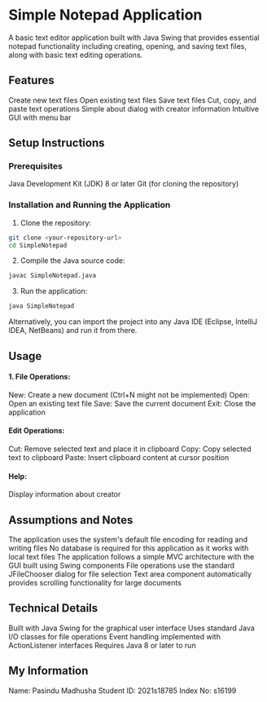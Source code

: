 # Simple Notepad Application

A basic text editor application built with Java Swing that provides essential notepad functionality including creating, opening, and saving text files, along with basic text editing operations.

## Features

Create new text files
Open existing text files
Save text files
Cut, copy, and paste text operations
Simple about dialog with creator information
Intuitive GUI with menu bar

## Setup Instructions

### Prerequisites

Java Development Kit (JDK) 8 or later
Git (for cloning the repository)

### Installation and Running the Application

1. Clone the repository:
```bash
git clone <your-repository-url>
cd SimpleNotepad
```
2. Compile the Java source code:
```bash
javac SimpleNotepad.java
```
3. Run the application:
```bash
java SimpleNotepad
```
Alternatively, you can import the project into any Java IDE (Eclipse, IntelliJ IDEA, NetBeans) and run it from there.

## Usage

#### 1. File Operations:

New: Create a new document (Ctrl+N might not be implemented)
Open: Open an existing text file
Save: Save the current document
Exit: Close the application

#### Edit Operations:

Cut: Remove selected text and place it in clipboard
Copy: Copy selected text to clipboard
Paste: Insert clipboard content at cursor position

#### Help:

Display information about creator

## Assumptions and Notes

The application uses the system's default file encoding for reading and writing files
No database is required for this application as it works with local text files
The application follows a simple MVC architecture with the GUI built using Swing components
File operations use the standard JFileChooser dialog for file selection
Text area component automatically provides scrolling functionality for large documents

## Technical Details

Built with Java Swing for the graphical user interface
Uses standard Java I/O classes for file operations
Event handling implemented with ActionListener interfaces
Requires Java 8 or later to run

## My Information

Name: Pasindu Madhusha
Student ID: 2021s18785
Index No: s16199


